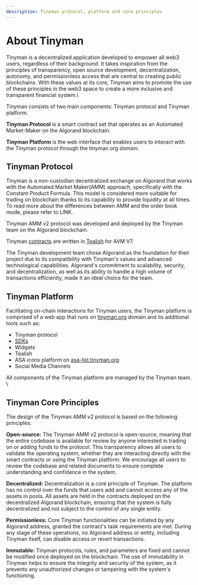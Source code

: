 ```yaml
---
description: Tinyman protocol, platform and core principles
---
```


# About Tinyman

Tinyman is a decentralized application developed to empower all web3 users, regardless of their background. It takes inspiration from the principles of transparency, open source development, decentralization, autonomy, and permissionless access that are central to creating public blockchains. With these values at its core, Tinyman aims to promote the use of these principles in the web3 space to create a more inclusive and transparent financial system.\


Tinyman consists of two main components: Tinyman protocol and Tinyman platform.&#x20;

**Tinyman Protocol** is a smart contract set that operates as an Automated Market-Maker on the Algorand blockchain.&#x20;

**Tinyman Platform** is the web interface that enables users to interact with the Tinyman protocol through the tinyman.org domain.&#x20;

## Tinyman Protocol

Tinyman is a non-custodian decentralized exchange on Algorand that works with the Automated Market Maker(AMM) approach, specifically with the Constant Product Formula. This model is considered more suitable for trading on blockchain thanks to its capability to provide liquidity at all times. To read more about the differences between AMM and the order book mode, please refer to LINK.

Tinyman AMM v2 protocol was developed and deployed by the Tinyman team on the Algorand blockchain.

Tinyman [contracts](contracts.md) are written in [Tealish](https://github.com/tinymanorg/tealish) for AVM V7.&#x20;

The Tinyman development team chose Algorand as the foundation for their project due to its compatibility with Tinyman's values and advanced technological capabilities. Algorand's commitment to scalability, security, and decentralization, as well as its ability to handle a high volume of transactions efficiently, made it an ideal choice for the team.

## Tinyman Platform

Facilitating on-chain interactions for Tinyman users, the Tinyman platform is comprised of a web app that runs on [tinyman.org](https://tinyman.org) domain and its additional tools such as:

* Tinyman protocol
* [SDKs](v2-integration/official-sdks.md)
* Widgets
* Tealish
* ASA icons platform on [asa-list.tinyman.org](https://asa-list.tinyman.org)
* Social Media Channels

All components of the Tinyman platform are managed by the Tinyman team.\
\


## Tinyman Core Principles

The design of the Tinyman AMM v2 protocol is based on the following principles:

**Open-source:** The Tinyman AMM v2 protocol is open-source, meaning that the entire codebase is available for review by anyone interested in trading on or adding funds to the protocol. This transparency allows all users to validate the operating system, whether they are interacting directly with the smart contracts or using the Tinyman platform. We encourage all users to review the codebase and related documents to ensure complete understanding and confidence in the system.

**Decentralized:** Decentralization is a core principle of Tinyman. The platform has no control over the funds that users add and cannot access any of the assets in pools. All assets are held in the contracts deployed on the decentralized Algorand blockchain, ensuring that the system is fully decentralized and not subject to the control of any single entity.

**Permissionless:** Core Tinyman functionalities can be initiated by any Algorand address, granted the contract's task requirements are met. During any stage of these operations, no Algorand address or entity, including Tinyman itself, can disable access or revert transactions.

**Immutable:** Tinyman protocols, rules, and parameters are fixed and cannot be modified once deployed on the blockchain. The use of immutability in Tinyman helps to ensure the integrity and security of the system, as it prevents any unauthorized changes or tampering with the system's functioning.
